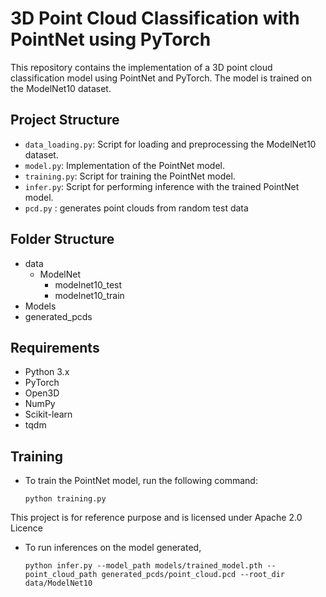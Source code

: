# 3D Point Cloud Classification with PointNet using PyTorch

This repository contains the implementation of a 3D point cloud classification model using PointNet and PyTorch. The model is trained on the ModelNet10 dataset.

## Project Structure

- `data_loading.py`: Script for loading and preprocessing the ModelNet10 dataset.
- `model.py`: Implementation of the PointNet model.
- `training.py`: Script for training the PointNet model.
- `infer.py`: Script for performing inference with the trained PointNet model.
- `pcd.py` : generates point clouds from random test data

## Folder Structure

- data
    - ModelNet
        - modelnet10_test
        - modelnet10_train
- Models
- generated_pcds


## Requirements

- Python 3.x
- PyTorch
- Open3D
- NumPy
- Scikit-learn
- tqdm

## Training

- To train the PointNet model, run the following command:

      python training.py 


This project is for reference purpose and is licensed under Apache 2.0 Licence

- To run inferences on the model generated, 

      python infer.py --model_path models/trained_model.pth --point_cloud_path generated_pcds/point_cloud.pcd --root_dir data/ModelNet10
